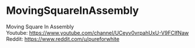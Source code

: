 # MovingSquareInAssembly
Moving Square In Assembly<br>
Youtube: https://www.youtube.com/channel/UCeyv0vrpahUxU-V9FClfNaw<br>
Reddit: https://www.reddit.com/u/pureforwhite
